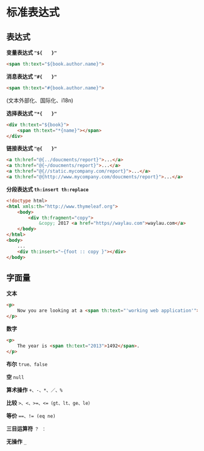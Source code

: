 
 # 标准表达式

## 表达式

**变量表达式 `"${　　}"`**
```html
<span th:text="${book.author.name}">
```
**消息表达式 `"#{　　}" `**
```html
<span th:text="#{book.author.name}">
```
(文本外部化、国际化、i18n)

**选择表达式 `"*{　　}"`**
```html
<div th:text="${book}">
    <span th:text="*{name}"></span>
</div>
```
**链接表达式 `"@{　　}"`**
```html
<a th:href="@{../doucments/report}">...</a>
<a th:href="@{~/doucments/report}">...</a>
<a th:href="@{//static.mycompany.com/report}">...</a>
<a th:href="@{http://www.mycompany.com/doucments/report}">...</a>
```
**分段表达式 `th:insert th:replace`**
```html
<!doctype html>
<html xmls:th="http://www.thymeleaf.org">
    <body>
        <div th:fragment="copy">
            &copy; 2017 <a href="https//waylau.com">waylau.com</a>
    </body>
</html>
<body>
    ...
    <div th:insert="~{foot :: copy }"></div>
</body>
```

## 字面量

**文本**
```html
<p>
    Now you are looking at a <span th:text="'working web application'">template file</span>.
</p>
```
**数字**
```html
<p>
    The year is <span th:text="2013">1492</span>.
</p>
```
**布尔**
`true、false`

**空** `null`

**算术操作** `+、-、*、／、%`

**比较** `>、<、>=、<=（gt、lt、ge、le）`

**等价** `==、!= (eq ne)`

**三目运算符** `？ ：`

**无操作** `_`
